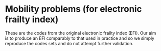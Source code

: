 # Mobility problems (for electronic frailty index)

These are the codes from the original electronic frailty index (EFI). Our aim is to produce an EFI comparably to that used in practice and so we simply reproduce the codes sets and do not attempt further validation.
